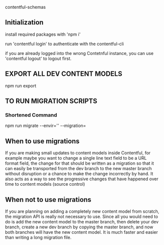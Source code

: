contentful-schemas

## Initialization

install required packages with 'npm i'

run 'contentful login' to authenticate with the contentful-cli

if you are already logged into the wrong Contetnful instance, you can use 'contentful logout' to logout first.

## EXPORT ALL DEV CONTENT MODELS

npm run export

## TO RUN MIGRATION SCRIPTS

### Shortened Command

npm run migrate --envir='<ENV-ID>' --migration=<PATH-TO-MIGRATION-SCRIPT-NAME>

## When to use migrations

If you are making small updates to content models inside Contentful, for example maybe you want to change a single line text field to be a URL format field, the change for that should be written as a migration so that it can easily be transported from the dev branch to the new master branch without disruption or a chance to make the change incorrectly by hand. It also acts as a way to see the progressive changes that have happened over time to content models (source control)

## When not to use migrations

If you are planning on adding a completely new content model from scratch, the migration API is really not necessary to use. Since all you would need to do is add the new content model to the master branch, then delete your dev branch, create a new dev branch by copying the master branch, and now both branches will have the new content model. It is much faster and easier than writing a long migration file.
